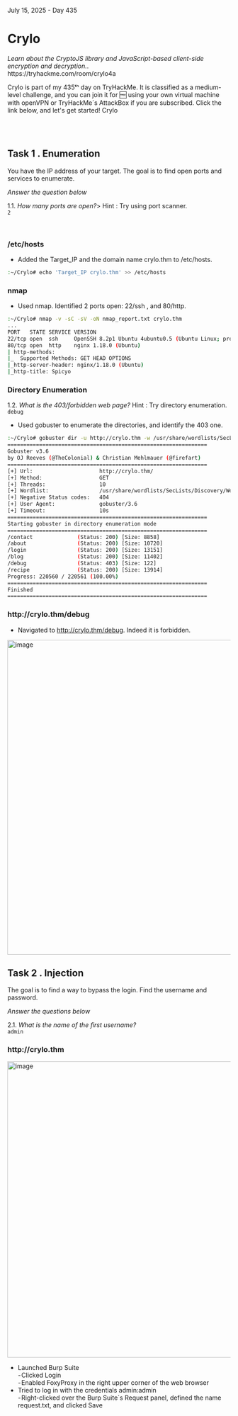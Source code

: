 <p>July 15, 2025 - Day 435</p>
<h1>Crylo</h1>
<p><em>Learn about the CryptoJS library and JavaScript-based client-side encryption and decryption.</em>.<br>
https://tryhackme.com/room/crylo4a<br>
<p>Crylo is part of my 435ᵗʰ day on TryHackMe. It is classified as a medium-level challenge, and you can join it for 🆓 using your own virtual machine with openVPN or TryHackMe´s AttackBox if you are subscribed. Click the link below, and let's get started!
Crylo</p>

<br>

<br>

<h2>Task 1 . Enumeration</h2>
<p>You have the IP address of your target. The goal is to find open ports and services to enumerate.</p>
<p><em>Answer the question below</em></p>
<p>1.1. <em>How many ports are open?</em>> Hint : Try using port scanner.<br>
<code>2</code></p>


<br>

<h3>/etc/hosts</h3>
<p>
  
- Added the Target_IP and the domain name crylo.thm to /etc/hosts.</p>

```bash
:~/Crylo# echo 'Target_IP crylo.thm' >> /etc/hosts
```

<h3>nmap</h3>

<p>

  - Used nmap. Identified 2 ports open: 22/ssh , and 80/http.</p>


```bash
:~/Crylo# nmap -v -sC -sV -oN nmap_report.txt crylo.thm
...
PORT   STATE SERVICE VERSION
22/tcp open  ssh     OpenSSH 8.2p1 Ubuntu 4ubuntu0.5 (Ubuntu Linux; protocol 2.0)
80/tcp open  http    nginx 1.18.0 (Ubuntu)
| http-methods: 
|_  Supported Methods: GET HEAD OPTIONS
|_http-server-header: nginx/1.18.0 (Ubuntu)
|_http-title: Spicyo
```


<h3>Directory Enumeration</h3>
<p>1.2. <em>What is the 403/forbidden web page?</em> Hint : Try directory enumeration.<br>
<code>debug</code></p>

<p>
  
- Used gobuster to enumerate the directories, and identify the 403 one.</p>

```bash
:~/Crylo# gobuster dir -u http://crylo.thm -w /usr/share/wordlists/SecLists/Discovery/Web-Content/directory-list-2.3-medium.txt
===============================================================
Gobuster v3.6
by OJ Reeves (@TheColonial) & Christian Mehlmauer (@firefart)
===============================================================
[+] Url:                     http://crylo.thm/
[+] Method:                  GET
[+] Threads:                 10
[+] Wordlist:                /usr/share/wordlists/SecLists/Discovery/Web-Content/directory-list-2.3-medium.txt
[+] Negative Status codes:   404
[+] User Agent:              gobuster/3.6
[+] Timeout:                 10s
===============================================================
Starting gobuster in directory enumeration mode
===============================================================
/contact              (Status: 200) [Size: 8858]
/about                (Status: 200) [Size: 10720]
/login                (Status: 200) [Size: 13151]
/blog                 (Status: 200) [Size: 11402]
/debug                (Status: 403) [Size: 122]
/recipe               (Status: 200) [Size: 13914]
Progress: 220560 / 220561 (100.00%)
===============================================================
Finished
===============================================================
```

<h3>http://crylo.thm/debug</h3>
  
<p>
  
-  Navigated to http://crylo.thm/debug. Indeed it is forbidden.</p>

<img width="1768" height="711" alt="image" src="https://github.com/user-attachments/assets/c2955624-e0cf-41c0-9712-2d5ad69aaac1" />


<br>

<h2>Task 2 . Injection</h2>
<p>The goal is to find a way to bypass the login. Find the username and password.</p>
<p><em>Answer the questions below</em></p>

<p>2.1. <em>What is the name of the first username?</em><br>
<code>admin</code>
  
<h3>http://crylo.thm</h3>

<img width="1769" height="669" alt="image" src="https://github.com/user-attachments/assets/21268d76-9e37-4a33-bfdf-eeb103b4fcd5" />


<p>
  
- Launched Burp Suite<br>
- Clicked Login<br>
- Enabled FoxyProxy in the right upper corner of the web browser<br>
- Tried to log in with the credentials admin:admin<br>
- Right-clicked over the Burp Suite´s Request panel, defined the name request.txt, and clicked Save</p>

